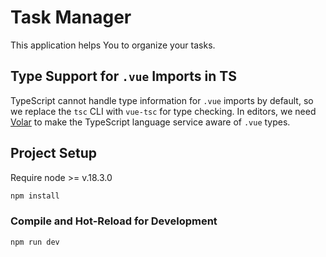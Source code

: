# Task Manager

This application helps You to organize your tasks.

## Type Support for `.vue` Imports in TS

TypeScript cannot handle type information for `.vue` imports by default, so we replace the `tsc` CLI with `vue-tsc` for type checking. In editors, we need [Volar](https://marketplace.visualstudio.com/items?itemName=Vue.volar) to make the TypeScript language service aware of `.vue` types.

## Project Setup

Require node >= v.18.3.0

```sh
npm install
```

### Compile and Hot-Reload for Development

```sh
npm run dev
```
